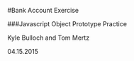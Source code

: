 #Bank Account Exercise

###Javascript Object Prototype Practice

Kyle Bulloch and Tom Mertz

04.15.2015
